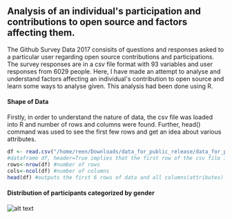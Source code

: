 ## Analysis of an individual's participation and contributions to open source and factors affecting them. 
The Github Survey Data 2017 consisits of questions and responses asked to a particular user regarding open source contributions
and participations. The survey responses are in a csv file format with 93 variables and user responses from 6029 people.
Here, I have made an attempt to analyse and understand factors affecting an individual's contribution to open source and learn some ways to analyse given. This 
analysis had been done using R.

#### Shape of Data 
Firstly, in order to understand the nature of data, the csv file was loaded into R and number of rows and columns were found.
Further, head() command was used to see the first few rows and get an idea about various attributes.

```R
df <- read.csv("/home/reen/Downloads/data_for_public_release/data_for_public_release/survey_data.csv",header = TRUE,na.strings=" ",sep = ",")
#dataframe df, header=True implies that the first row of the csv file is to be taken as header for various columns.
rows<-nrow(df) #number of rows
cols<-ncol(df) #number of columns
head(df) #outputs the first 6 rows of data and all columns(attributes) associated with it
```

#### Distribution of participants categorized by gender


![alt text](https://github.com/avneet14027/New/blob/master/Rplot_Par_gend_2.png)
